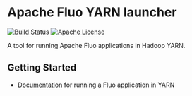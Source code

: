 <!--
Licensed to the Apache Software Foundation (ASF) under one or more
contributor license agreements.  See the NOTICE file distributed with
this work for additional information regarding copyright ownership.
The ASF licenses this file to You under the Apache License, Version 2.0
(the "License"); you may not use this file except in compliance with
the License.  You may obtain a copy of the License at

    http://www.apache.org/licenses/LICENSE-2.0

Unless required by applicable law or agreed to in writing, software
distributed under the License is distributed on an "AS IS" BASIS,
WITHOUT WARRANTIES OR CONDITIONS OF ANY KIND, either express or implied.
See the License for the specific language governing permissions and
limitations under the License.
-->

# Apache Fluo YARN launcher

[![Build Status][ti]][tl] [![Apache License][li]][ll]

A tool for running Apache Fluo applications in Hadoop YARN.

## Getting Started

* [Documentation][docs] for running a Fluo application in YARN

[docs]: https://fluo.apache.org/docs/fluo/1.2/administration/run-fluo-in-yarn
[ti]: https://travis-ci.org/apache/fluo-yarn.svg?branch=main
[tl]: https://travis-ci.org/apache/fluo-yarn
[li]: http://img.shields.io/badge/license-ASL-blue.svg
[ll]: https://github.com/apache/fluo-yarn/blob/main/LICENSE

